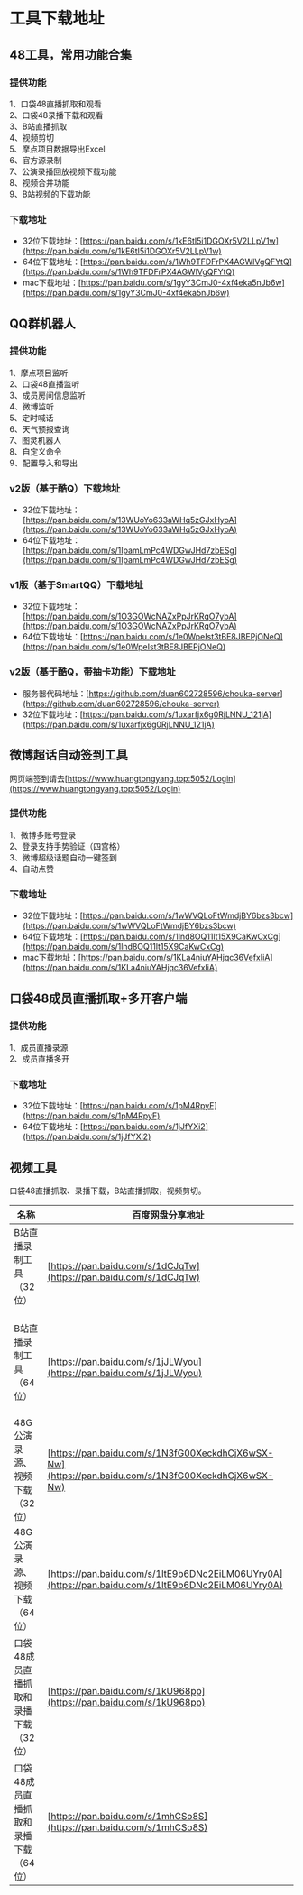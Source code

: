 # 工具下载地址

## 48工具，常用功能合集
### 提供功能
1、口袋48直播抓取和观看   
2、口袋48录播下载和观看   
3、B站直播抓取   
4、视频剪切   
5、摩点项目数据导出Excel   
6、官方源录制   
7、公演录播回放视频下载功能   
8、视频合并功能   
9、B站视频的下载功能
### 下载地址
* 32位下载地址：[https://pan.baidu.com/s/1kE6tI5i1DGOXr5V2LLpV1w](https://pan.baidu.com/s/1kE6tI5i1DGOXr5V2LLpV1w)
* 64位下载地址：[https://pan.baidu.com/s/1Wh9TFDFrPX4AGWlVgQFYtQ](https://pan.baidu.com/s/1Wh9TFDFrPX4AGWlVgQFYtQ)
* mac下载地址：[https://pan.baidu.com/s/1gyY3CmJ0-4xf4eka5nJb6w](https://pan.baidu.com/s/1gyY3CmJ0-4xf4eka5nJb6w)

## QQ群机器人
### 提供功能
1、摩点项目监听   
2、口袋48直播监听   
3、成员房间信息监听   
4、微博监听   
5、定时喊话   
6、天气预报查询   
7、图灵机器人   
8、自定义命令   
9、配置导入和导出
### v2版（基于酷Q）下载地址
* 32位下载地址：[https://pan.baidu.com/s/13WUoYo633aWHq5zGJxHyoA](https://pan.baidu.com/s/13WUoYo633aWHq5zGJxHyoA)
* 64位下载地址：[https://pan.baidu.com/s/1IpamLmPc4WDGwJHd7zbESg](https://pan.baidu.com/s/1IpamLmPc4WDGwJHd7zbESg)
### v1版（基于SmartQQ）下载地址
* 32位下载地址：[https://pan.baidu.com/s/1O3GOWcNAZxPpJrKRqO7ybA](https://pan.baidu.com/s/1O3GOWcNAZxPpJrKRqO7ybA)
* 64位下载地址：[https://pan.baidu.com/s/1e0WpeIst3tBE8JBEPjONeQ](https://pan.baidu.com/s/1e0WpeIst3tBE8JBEPjONeQ)
### v2版（基于酷Q，带抽卡功能）下载地址
* 服务器代码地址：[https://github.com/duan602728596/chouka-server](https://github.com/duan602728596/chouka-server)
* 32位下载地址：[https://pan.baidu.com/s/1uxarfjx6g0RjLNNU_121jA](https://pan.baidu.com/s/1uxarfjx6g0RjLNNU_121jA)

## 微博超话自动签到工具
网页端签到请去[https://www.huangtongyang.top:5052/Login](https://www.huangtongyang.top:5052/Login)
### 提供功能
1、微博多账号登录   
2、登录支持手势验证（四宫格）   
3、微博超级话题自动一键签到   
4、自动点赞
### 下载地址
* 32位下载地址：[https://pan.baidu.com/s/1wWVQLoFtWmdjBY6bzs3bcw](https://pan.baidu.com/s/1wWVQLoFtWmdjBY6bzs3bcw)
* 64位下载地址：[https://pan.baidu.com/s/1lnd8OQ11lt15X9CaKwCxCg](https://pan.baidu.com/s/1lnd8OQ11lt15X9CaKwCxCg)
* mac下载地址：[https://pan.baidu.com/s/1KLa4niuYAHjqc36VefxIiA](https://pan.baidu.com/s/1KLa4niuYAHjqc36VefxIiA)

## 口袋48成员直播抓取+多开客户端
### 提供功能
1、成员直播录源   
2、成员直播多开
### 下载地址
* 32位下载地址：[https://pan.baidu.com/s/1pM4RpyF](https://pan.baidu.com/s/1pM4RpyF)
* 64位下载地址：[https://pan.baidu.com/s/1jJfYXi2](https://pan.baidu.com/s/1jJfYXi2)

## 视频工具
口袋48直播抓取、录播下载，B站直播抓取，视频剪切。

| 名称 | 百度网盘分享地址 |
| ---  | --- |
| B站直播录制工具（32位）               | [https://pan.baidu.com/s/1dCJqTw](https://pan.baidu.com/s/1dCJqTw) |
| B站直播录制工具（64位）               | [https://pan.baidu.com/s/1jJLWyou](https://pan.baidu.com/s/1jJLWyou) |
| 48G公演录源、视频下载（32位）         | [https://pan.baidu.com/s/1N3fG00XeckdhCjX6wSX-Nw](https://pan.baidu.com/s/1N3fG00XeckdhCjX6wSX-Nw) |
| 48G公演录源、视频下载（64位）         | [https://pan.baidu.com/s/1ltE9b6DNc2EiLM06UYry0A](https://pan.baidu.com/s/1ltE9b6DNc2EiLM06UYry0A) |
| 口袋48成员直播抓取和录播下载 （32位） | [https://pan.baidu.com/s/1kU968pp](https://pan.baidu.com/s/1kU968pp) |
| 口袋48成员直播抓取和录播下载 （64位） | [https://pan.baidu.com/s/1mhCSo8S](https://pan.baidu.com/s/1mhCSo8S) |

